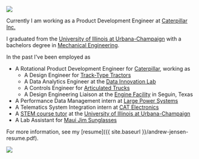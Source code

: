 <a class="site-avatar"><img src="{{ site.baseurl }}/images/portrait-photo.png" /></a>

Currently I am working as a Product Development Engineer at [Caterpillar Inc.](http://www.caterpillar.com/)

I graduated from the [University of Illinois at Urbana-Champaign](http://illinois.edu/) with a bachelors degree in [Mechanical Engineering](http://mechanical.illinois.edu/).

In the past I've been employed as
  *  A Rotational Product Development Engineer for [Caterpillar](http://www.caterpillar.com/), working as
     *  A Design Engineer for [Track-Type Tractors](https://www.cat.com/en_US/products/new/equipment/dozers.html)
     *  A Data Analytics Engineer at the [Data Innovation Lab](https://www.caterpillar.com/en/company/innovation/customer-solutions/data-analytics/innovation-lab.html)
     *  A Controls Engineer for [Articulated Trucks](https://www.cat.com/en_US/products/new/equipment/articulated-trucks.html)
     *  A Design Engineering Liaison at the [Engine Facility](https://www.equipmentworld.com/inside-cat-seguin-engine/) in Seguin, Texas
  *  A Performance Data Management intern at [Large Power Systems](https://www.cat.com/en_US/products/new/power-systems.html)
  *  A Telematics System Integration intern at [CAT Electronics](https://www.cat.com/plw)
  *  A [STEM course tutor](http://care.engineering.illinois.edu/) at the [University of Illinois at Urbana-Champaign](http://illinois.edu/)
  *  A Lab Assistant for [Maui Jim Sunglasses](https://www.mauijim.com/)

For more information, see my [resume]({{ site.baseurl }}/andrew-jensen-resume.pdf).

<a><img src="https://projecteuler.net/profile/andrewcharlesjensen.png" /></a>

